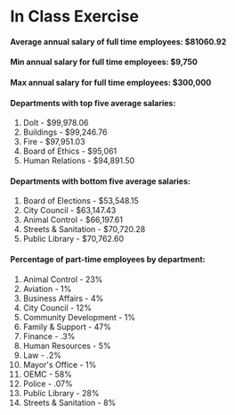 # In Class Exercise
#### Average annual salary of full time employees: $81060.92
#### Min annual salary for full time employees: $9,750
#### Max annual salary for full time employees: $300,000
#### Departments with top five average salaries:
1. DoIt - $99,978.06
2. Buildings - $99,246.76
3. Fire - $97,951.03
4. Board of Ethics - $95,061
5. Human Relations - $94,891.50

#### Departments with bottom five average salaries:
1. Board of Elections - $53,548.15
2. City Council - $63,147.43
3. Animal Control - $66,197.61
4. Streets & Sanitation - $70,720.28
5. Public Library - $70,762.60
#### Percentage of part-time employees by department:
1. Animal Control - 23%
2. Aviation - 1%
3. Business Affairs - 4%
4. City Council - 12%
5. Community Development - 1%
6. Family & Support - 47%
7. Finance - .3%
8. Human Resources - 5%
9. Law - .2%
10. Mayor's Office - 1%
11. OEMC - 58%
12. Police - .07%
13. Public Library - 28%
14. Streets & Sanitation - 8%
